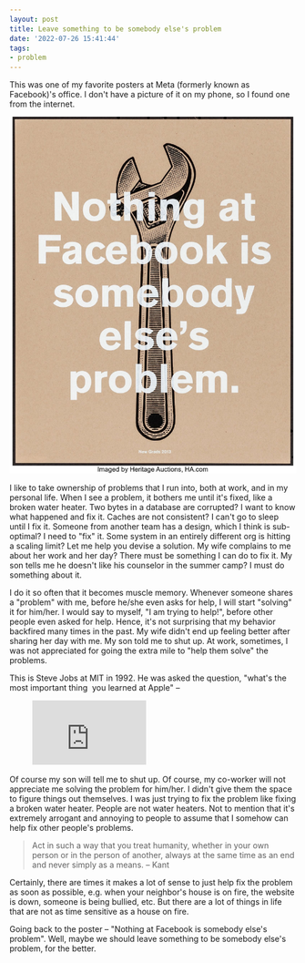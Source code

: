```yaml
---
layout: post
title: Leave something to be somebody else's problem
date: '2022-07-26 15:41:44'
tags:
- problem
---
```


This was one of my favorite posters at Meta (formerly known as Facebook)'s office. I don't have a picture of it on my phone, so I found one from the internet.

![facebook](/assets/facebook.jpg)

I like to take ownership of problems that I run into, both at work, and in my personal life. When I see a problem, it bothers me until it's fixed, like a broken water heater. Two bytes in a database are corrupted? I want to know what happened and fix it. Caches are not consistent? I can't go to sleep until I fix it. Someone from another team has a design, which I think is sub-optimal? I need to "fix" it. Some system in an entirely different org is hitting a scaling limit? Let me help you devise a solution. My wife complains to me about her work and her day? There must be something I can do to fix it. My son tells me he doesn't like his counselor in the summer camp? I must do something about it.

I do it so often that it becomes muscle memory. Whenever someone shares a "problem" with me, before he/she even asks for help, I will start "solving" it for him/her. I would say to myself, "I am trying to help!", before other people even asked for help. Hence, it's not surprising that my behavior backfired many times in the past. My wife didn't end up feeling better after sharing her day with me. My son told me to shut up. At work, sometimes, I was not appreciated for going the extra mile to "help them solve" the problems.

This is Steve Jobs at MIT in 1992. He was asked the question, "what's the most important thing &nbsp;you learned at Apple" –

<figure class="kg-card kg-embed-card"><iframe width="200" height="113" src="https://www.youtube.com/embed/1lEnMmH9qh4?feature=oembed" frameborder="0" allow="accelerometer; autoplay; clipboard-write; encrypted-media; gyroscope; picture-in-picture" allowfullscreen title="Steve Jobs @ MIT 1992 - " what the most important thing that you personally learned at apple...></iframe></figure>

Of course my son will tell me to shut up. Of course, my co-worker will not appreciate me solving the problem for him/her. I didn't give them the space to figure things out themselves. I was just trying to fix the problem like fixing a broken water heater. People are not water heaters. Not to mention that it's extremely arrogant and annoying to people to assume that I somehow can help fix other people's problems.

> Act in such a way that you treat humanity, whether in your own person or in the person of another, always at the same time as an end and never simply as a means. – Kant

Certainly, there are times it makes a lot of sense to just help fix the problem as soon as possible, e.g. when your neighbor's house is on fire, the website is down, someone is being bullied, etc. But there are a lot of things in life that are not as time sensitive as a house on fire.

Going back to the poster – "Nothing at Facebook is somebody else's problem". Well, maybe we should leave something to be somebody else's problem, for the better.

